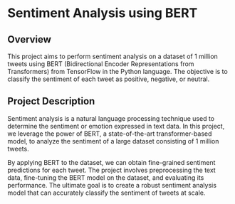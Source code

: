 # Sentiment Analysis using BERT
 
## Overview
This project aims to perform sentiment analysis on a dataset of 1 million tweets using BERT (Bidirectional Encoder Representations from Transformers) from TensorFlow in the Python language. The objective is to classify the sentiment of each tweet as positive, negative, or neutral. 

## Project Description
Sentiment analysis is a natural language processing technique used to determine the sentiment or emotion expressed in text data. In this project, we leverage the power of BERT, a state-of-the-art transformer-based model, to analyze the sentiment of a large dataset consisting of 1 million tweets.

By applying BERT to the dataset, we can obtain fine-grained sentiment predictions for each tweet. The project involves preprocessing the text data, fine-tuning the BERT model on the dataset, and evaluating its performance. The ultimate goal is to create a robust sentiment analysis model that can accurately classify the sentiment of tweets at scale.
